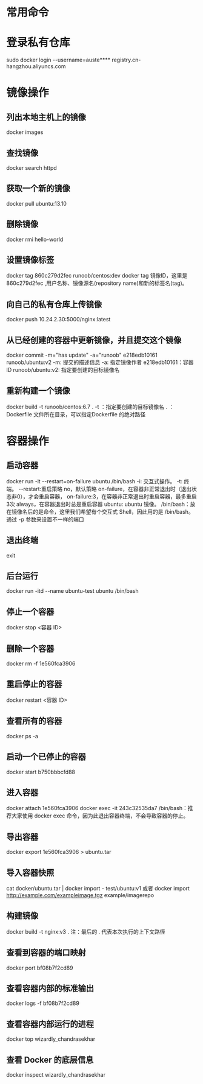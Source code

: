 # 常用命令

# 登录私有仓库
sudo docker login --username=auste**** registry.cn-hangzhou.aliyuncs.com

# 镜像操作
## 列出本地主机上的镜像
docker images 

## 查找镜像
docker search httpd

## 获取一个新的镜像
docker pull ubuntu:13.10

## 删除镜像
docker rmi hello-world

## 设置镜像标签
docker tag 860c279d2fec runoob/centos:dev
docker tag 镜像ID，这里是 860c279d2fec ,用户名称、镜像源名(repository name)和新的标签名(tag)。

## 向自己的私有仓库上传镜像
docker push 10.24.2.30:5000/nginx:latest  

## 从已经创建的容器中更新镜像，并且提交这个镜像
docker commit -m="has update" -a="runoob" e218edb10161 runoob/ubuntu:v2
-m: 提交的描述信息
-a: 指定镜像作者
e218edb10161：容器 ID
runoob/ubuntu:v2: 指定要创建的目标镜像名

## 重新构建一个镜像
docker build -t runoob/centos:6.7 .
-t ：指定要创建的目标镜像名
. ：Dockerfile 文件所在目录，可以指定Dockerfile 的绝对路径

# 容器操作

## 启动容器
docker run -it --restart=on-failure ubuntu /bin/bash
-i: 交互式操作。
-t: 终端。
--restart:重启策略 no，默认策略 on-failure，在容器非正常退出时（退出状态非0），才会重启容器， on-failure:3，在容器非正常退出时重启容器，最多重启3次 always，在容器退出时总是重启容器
ubuntu: ubuntu 镜像。
/bin/bash：放在镜像名后的是命令，这里我们希望有个交互式 Shell，因此用的是 /bin/bash。
通过 -p 参数来设置不一样的端口

## 退出终端
exit

## 后台运行
docker run -itd --name ubuntu-test ubuntu /bin/bash

## 停止一个容器
docker stop <容器 ID>

## 删除一个容器
docker rm -f 1e560fca3906

## 重启停止的容器
docker restart <容器 ID> 

## 查看所有的容器
docker ps -a

## 启动一个已停止的容器
docker start b750bbbcfd88 

## 进入容器
docker attach 1e560fca3906 
docker exec -it 243c32535da7 /bin/bash：推荐大家使用 docker exec 命令，因为此退出容器终端，不会导致容器的停止。

## 导出容器
docker export 1e560fca3906 > ubuntu.tar

## 导入容器快照
cat docker/ubuntu.tar | docker import - test/ubuntu:v1
或者
docker import http://example.com/exampleimage.tgz example/imagerepo

## 构建镜像
docker build -t nginx:v3 .
注：最后的 . 代表本次执行的上下文路径

## 查看到容器的端口映射
docker port bf08b7f2cd89

## 查看容器内部的标准输出
docker logs -f bf08b7f2cd89

## 查看容器内部运行的进程
docker top wizardly_chandrasekhar

## 查看 Docker 的底层信息
docker inspect wizardly_chandrasekhar